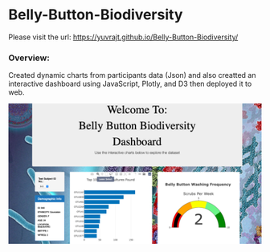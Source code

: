 # Belly-Button-Biodiversity

Please visit the url: https://yuvrajt.github.io/Belly-Button-Biodiversity/

### Overview:

Created dynamic charts from participants data (Json) and also creatted an interactive dashboard using JavaScript, Plotly, and D3 then deployed it to web.


![](https://github.com/YuvrajT/Belly-Button-Biodiversity/blob/main/Resources/Web_Page.png)
